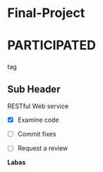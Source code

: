 Final-Project
===

# PARTICIPATED <h3>
  
tag

Sub Header
---


RESTful Web service
- [x] Examine code
- [ ] Commit fixes
- [ ] Request a review


**Labas**
